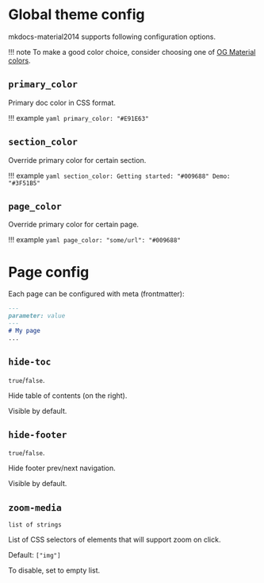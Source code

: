 # Global theme config

mkdocs-material2014 supports following configuration options.

!!! note
    To make a good color choice, consider choosing one of 
    [OG Material colors](https://m1.material.io/style/color.html#color-color-palette).

## `primary_color`

Primary doc color in CSS format.

!!! example
    ```yaml
    primary_color: "#E91E63"
    ```

## `section_color`

Override primary color for certain section.

!!! example
    ```yaml
    section_color:
        Getting started: "#009688"
        Demo: "#3F51B5"
    ```

## `page_color`

Override primary color for certain page.

!!! example
    ```yaml
    page_color:
        "some/url": "#009688"
    ```

# Page config

Each page can be configured with meta (frontmatter):

```md
---
parameter: value
---
# My page
...
```

## `hide-toc`

`true`/`false`.

Hide table of contents (on the right).

Visible by default.

## `hide-footer`

`true`/`false`.

Hide footer prev/next navigation.

Visible by default.

## `zoom-media`

`list of strings`

List of CSS selectors of elements that will support zoom on click.

Default: `["img"]`

To disable, set to empty list.
